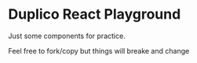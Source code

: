 # Duplico React Playground

Just some components for practice.

Feel free to fork/copy but things will breake and change
